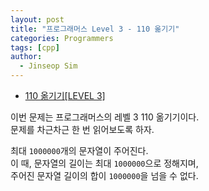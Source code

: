 ```yaml
---
layout: post
title: "프로그래머스 Level 3 - 110 옮기기"
categories: Programmers
tags: [cpp]
author:
  - Jinseop Sim
---
```

- [110 옮기기[LEVEL 3]](https://school.programmers.co.kr/learn/courses/30/lessons/77886)

이번 문제는 프로그래머스의 레벨 3 110 옮기기이다.  
문제를 차근차근 한 번 읽어보도록 하자.  

최대 ```1000000```개의 문자열이 주어진다.  
이 때, 문자열의 길이는 최대 ```1000000```으로 정해지며,  
주어진 문자열 길이의 합이 ```1000000```을 넘을 수 없다.  
